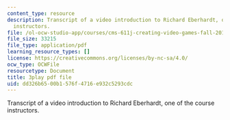 ```yaml
---
content_type: resource
description: Transcript of a video introduction to Richard Eberhardt, one of the course
  instructors.
file: /ol-ocw-studio-app/courses/cms-611j-creating-video-games-fall-2014/dd326b6500b1576f4716e932c5293cdc_HpACiptk990.pdf
file_size: 33215
file_type: application/pdf
learning_resource_types: []
license: https://creativecommons.org/licenses/by-nc-sa/4.0/
ocw_type: OCWFile
resourcetype: Document
title: 3play pdf file
uid: dd326b65-00b1-576f-4716-e932c5293cdc
---
```

Transcript of a video introduction to Richard Eberhardt, one of the course instructors.